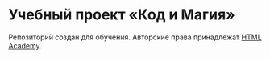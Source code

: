 # Учебный проект «Код и Магия»

Репозиторий создан для обучения. Авторские права принадлежат [HTML Academy](https://htmlacademy.ru).
